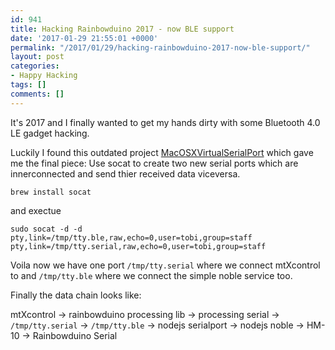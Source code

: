 ```yaml
---
id: 941
title: Hacking Rainbowduino 2017 - now BLE support
date: '2017-01-29 21:55:01 +0000'
permalink: "/2017/01/29/hacking-rainbowduino-2017-now-ble-support/"
layout: post
categories:
- Happy Hacking
tags: []
comments: []
---
```

It's 2017 and I finally wanted to get my hands dirty with some Bluetooth 4.0 LE gadget hacking.

Luckily I found this outdated project [MacOSXVirtualSerialPort](https://github.com/clokey/PublicCode/tree/master/MacOSXVirtualSerialPort) which gave me the final piece: Use socat to create two new serial ports which are innerconnected and send thier received data viceversa.

`brew install socat`

and exectue

`sudo socat -d -d pty,link=/tmp/tty.ble,raw,echo=0,user=tobi,group=staff pty,link=/tmp/tty.serial,raw,echo=0,user=tobi,group=staff`

Voila now we have one port `/tmp/tty.serial` where we connect mtXcontrol to and `/tmp/tty.ble` where we connect the simple noble service too.

Finally the data chain looks like:

mtXcontrol -\> rainbowduino processing lib -\> processing serial -\> `/tmp/tty.serial` -\> `/tmp/tty.ble` -\> nodejs serialport -\> nodejs noble -\> HM-10 -\> Rainbowduino Serial